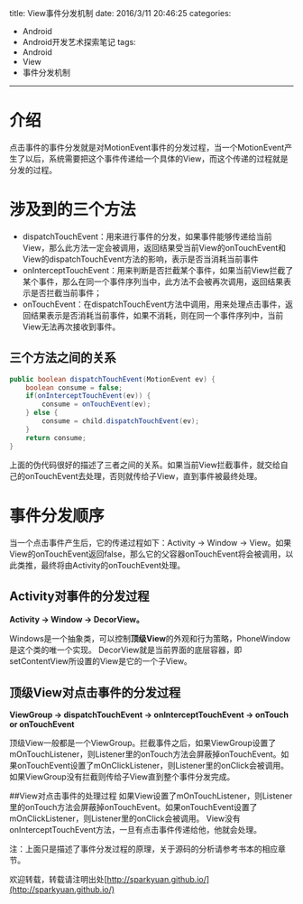 title: View事件分发机制
date: 2016/3/11 20:46:25
categories:
- Android
- Android开发艺术探索笔记
tags:
- Android
- View
- 事件分发机制
---

# 介绍
点击事件的事件分发就是对MotionEvent事件的分发过程，当一个MotionEvent产生了以后，系统需要把这个事件传递给一个具体的View，而这个传递的过程就是分发的过程。
<!-- more -->

# 涉及到的三个方法

- dispatchTouchEvent：用来进行事件的分发，如果事件能够传递给当前View，那么此方法一定会被调用，返回结果受当前View的onTouchEvent和View的dispatchTouchEvent方法的影响，表示是否当消耗当前事件
- onInterceptTouchEvent：用来判断是否拦截某个事件，如果当前View拦截了某个事件，那么在同一个事件序列当中，此方法不会被再次调用，返回结果表示是否拦截当前事件；
- onTouchEvent：在dispatchTouchEvent方法中调用，用来处理点击事件，返回结果表示是否消耗当前事件，如果不消耗，则在同一个事件序列中，当前View无法再次接收到事件。

## 三个方法之间的关系

```java
public boolean dispatchTouchEvent(MotionEvent ev) { 
    boolean consume = false;
    if(onInterceptTouchEvent(ev)) { 
        consume = onTouchEvent(ev);
    } else { 
        consume = child.dispatchTouchEvent(ev); 
    }
    return consume; 
}
```

上面的伪代码很好的描述了三者之间的关系。如果当前View拦截事件，就交给自己的onTouchEvent去处理，否则就传给子View，直到事件被最终处理。

# 事件分发顺序
当一个点击事件产生后，它的传递过程如下：Activity -> Window -> View。如果View的onTouchEvent返回false，那么它的父容器onTouchEvent将会被调用，以此类推，最终将由Activity的onTouchEvent处理。

## Activity对事件的分发过程
**Activity -> Window -> DecorView。**

Windows是一个抽象类，可以控制**顶级View**的外观和行为策略，PhoneWindow是这个类的唯一个实现。
DecorView就是当前界面的底层容器，即setContentView所设置的View是它的一个子View。

## 顶级View对点击事件的分发过程

**ViewGroup -> dispatchTouchEvent -> onInterceptTouchEvent -> onTouch or onTouchEvent**

顶级View一般都是一个ViewGroup。拦截事件之后，如果ViewGroup设置了mOnTouchListener，则Listener里的onTouch方法会屏蔽掉onTouchEvent。如果onTouchEvent设置了mOnClickListener，则Listener里的onClick会被调用。如果ViewGroup没有拦截则传给子View直到整个事件分发完成。

##View对点击事件的处理过程
如果View设置了mOnTouchListener，则Listener里的onTouch方法会屏蔽掉onTouchEvent。如果onTouchEvent设置了mOnClickListener，则Listener里的onClick会被调用。
View没有onInterceptTouchEvent方法，一旦有点击事件传递给他，他就会处理。

注：上面只是描述了事件分发过程的原理，关于源码的分析请参考书本的相应章节。

欢迎转载，转载请注明出处[http://sparkyuan.github.io/](http://sparkyuan.github.io/)